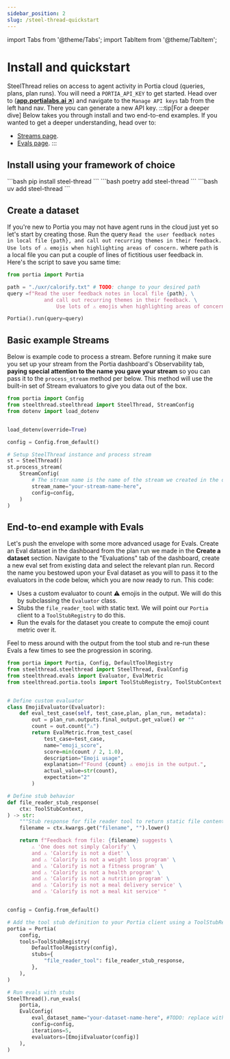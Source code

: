 ```yaml
---
sidebar_position: 2
slug: /steel-thread-quickstart
---
```


import Tabs from '@theme/Tabs';
import TabItem from '@theme/TabItem';

# Install and quickstart
SteelThread relies on access to agent activity in Portia cloud (queries, plans, plan runs). You will need a `PORTIA_API_KEY` to get started. Head over to (<a href="https://app.portialabs.ai" target="_blank">**app.portialabs.ai ↗**</a>) and navigate to the `Manage API keys` tab from the left hand nav. There you can generate a new API key.
:::tip[For a deeper dive]
Below takes you through install and two end-to-end examples. If you wanted to get a deeper understanding, head over to:
* [Streams page](/streams).
* [Evals page](/evals).
:::

## Install using your framework of choice

<Tabs groupId="installer">
    <TabItem value="pip" label="pip" default>
    ```bash
    pip install steel-thread
    ```
    </TabItem>
    <TabItem value="poetry" label="poetry">
    ```bash
    poetry add steel-thread
    ```
    </TabItem>
    <TabItem value="uv" label="uv">
    ```bash
    uv add steel-thread
    ```
    </TabItem>
</Tabs>

## Create a dataset

If you're new to Portia you may not have agent runs in the cloud just yet so let's start by creating those. Run the query `Read the user feedback notes in local file {path}, and call out recurring themes in their feedback. Use lots of ⚠️ emojis when highlighting areas of concern.` where `path` is a local file you can put a couple of lines of fictitious user feedback in. Here's the script to save you same time:

```python
from portia import Portia

path = "./uxr/calorify.txt" # TODO: change to your desired path
query =f"Read the user feedback notes in local file {path}, \
            and call out recurring themes in their feedback. \
                Use lots of ⚠️ emojis when highlighting areas of concern."

Portia().run(query=query)
```

## Basic example Streams

Below is example code to process a stream. Before running it make sure you set up your stream from the Portia dashboard's Observability tab, **paying special attention to the name you gave your stream** so you can pass it to the `process_stream` method per below. This method will use the built-in set of Stream evaluators to give you data out of the box. 

```python
from portia import Config
from steelthread.steelthread import SteelThread, StreamConfig
from dotenv import load_dotenv


load_dotenv(override=True)

config = Config.from_default()

# Setup SteelThread instance and process stream
st = SteelThread()
st.process_stream(
    StreamConfig(
        # The stream name is the name of the stream we created in the dashboard.
        stream_name="your-stream-name-here",
        config=config,
    )
)
```

## End-to-end example with Evals

Let's push the envelope with some more advanced usage for Evals. Create an Eval dataset in the dashboard from the plan run we made in the **Create a dataset** section. Navigate to the "Evaluations" tab of the dashboard, create a new eval set from existing data and select the relevant plan run. Record the name you bestowed upon your Eval dataset as you will to pass it to the evaluators in the code below, which you are now ready to run. This code:
* Uses a custom evaluator to count ⚠️ emojis in the output. We will do this by subclassing the `Evaluator` class.
* Stubs the `file_reader_tool` with static text. We will point our `Portia` client to a `ToolStubRegistry` to do this.
* Run the evals for the dataset you create to compute the emoji count metric over it.

Feel to mess around with the output from the tool stub and re-run these Evals a few times to see the progression in scoring.

```python
from portia import Portia, Config, DefaultToolRegistry
from steelthread.steelthread import SteelThread, EvalConfig
from steelthread.evals import Evaluator, EvalMetric
from steelthread.portia.tools import ToolStubRegistry, ToolStubContext


# Define custom evaluator
class EmojiEvaluator(Evaluator):
    def eval_test_case(self, test_case,plan, plan_run, metadata):
        out = plan_run.outputs.final_output.get_value() or ""
        count = out.count("⚠️")
        return EvalMetric.from_test_case(
            test_case=test_case,
            name="emoji_score",
            score=min(count / 2, 1.0),
            description="Emoji usage",
            explanation=f"Found {count} ⚠️ emojis in the output.",
            actual_value=str(count),
            expectation="2"
        )

# Define stub behavior
def file_reader_stub_response(
    ctx: ToolStubContext,
) -> str:
    """Stub response for file reader tool to return static file content."""
    filename = ctx.kwargs.get("filename", "").lower()

    return f"Feedback from file: {filename} suggests \
        ⚠️ 'One does not simply Calorify' \
        and ⚠️ 'Calorify is not a diet' \
        and ⚠️ 'Calorify is not a weight loss program' \
        and ⚠️ 'Calorify is not a fitness program' \
        and ⚠️ 'Calorify is not a health program' \
        and ⚠️ 'Calorify is not a nutrition program' \
        and ⚠️ 'Calorify is not a meal delivery service' \
        and ⚠️ 'Calorify is not a meal kit service' "


config = Config.from_default()

# Add the tool stub definition to your Portia client using a ToolStubRegistry
portia = Portia(
    config,
    tools=ToolStubRegistry(
        DefaultToolRegistry(config),
        stubs={
            "file_reader_tool": file_reader_stub_response,
        },
    ),
)

# Run evals with stubs 
SteelThread().run_evals(
    portia,
    EvalConfig(
        eval_dataset_name="your-dataset-name-here", #TODO: replace with your dataset name
        config=config,
        iterations=5,
        evaluators=[EmojiEvaluator(config)]
    ),
)
```